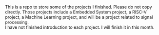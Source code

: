 This is a repo to store some of the projects I finished. Please do not copy directly. Those projects include a Embedded System project, a RISC-V project, a Machine Learning project, and will be a project related to signal processing.   
I have not finished introduction to each project. I will finish it in this month. 
